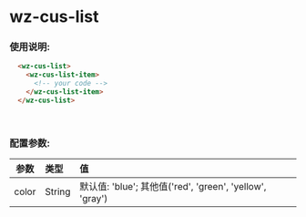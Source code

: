 # wz-cus-list

### 使用说明:

```html
  <wz-cus-list>
    <wz-cus-list-item>
      <!-- your code -->
    </wz-cus-list-item>
  </wz-cus-list>
```

<br />

### 配置参数:

| 参数  | 类型   | 值                                                       |
| ----- | :----- | :------------------------------------------------------- |
| color | String | 默认值: 'blue'; 其他值('red', 'green', 'yellow', 'gray') |
